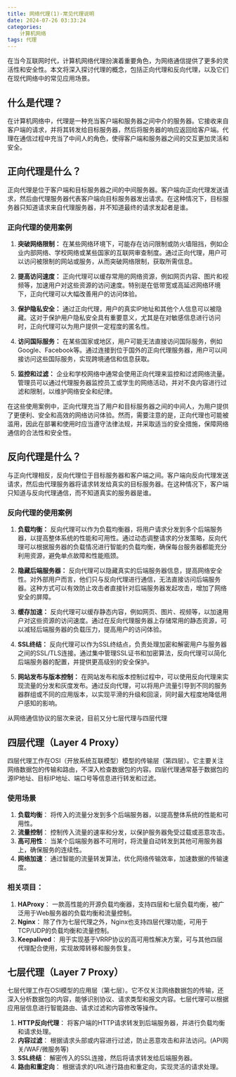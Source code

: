 ```yaml
---
title: 网络代理(1)-常见代理说明
date: 2024-07-26 03:33:24
categories: 
	计算机网络
tags: 代理
---
```


在当今互联网时代，计算机网络代理扮演着重要角色，为网络通信提供了更多的灵活性和安全性。本文将深入探讨代理的概念，包括正向代理和反向代理，以及它们在现代网络中的常见应用场景。

## 什么是代理？

在计算机网络中，代理是一种充当客户端和服务器之间中介的服务器。它接收来自客户端的请求，并将其转发给目标服务器，然后将服务器的响应返回给客户端。代理在通信过程中充当了中间人的角色，使得客户端和服务器之间的交互更加灵活和安全。

## 正向代理是什么？

正向代理是位于客户端和目标服务器之间的中间服务器。客户端向正向代理发送请求，然后由代理服务器代表客户端向目标服务器发出请求。在这种情况下，目标服务器只知道请求来自代理服务器，并不知道最终的请求发起者是谁。

### 正向代理的使用案例

1. **突破网络限制：**
   在某些网络环境下，可能存在访问限制或防火墙阻挡，例如企业内部网络、学校网络或某些国家的互联网审查制度。通过正向代理，用户可以访问被限制的网站或服务，从而突破网络限制，获取所需信息。

2. **提高访问速度：**
   正向代理可以缓存常用的网络资源，例如网页内容、图片和视频等，加速用户对这些资源的访问速度。特别是在低带宽或高延迟网络环境下，正向代理可以大幅改善用户的访问体验。

3. **保护隐私安全：**
   通过正向代理，用户的真实IP地址和其他个人信息可以被隐藏。这对于保护用户隐私安全具有重要意义，尤其是在对敏感信息进行访问时，正向代理可以为用户提供一定程度的匿名性。

4. **访问国际服务：**
   在某些国家或地区，用户可能无法直接访问国际服务，例如Google、Facebook等。通过连接到位于国外的正向代理服务器，用户可以间接访问这些国际服务，实现跨境通信和信息获取。

5. **监控和过滤：**
   企业和学校网络中通常会使用正向代理来监控和过滤网络流量。管理员可以通过代理服务器监控员工或学生的网络活动，并对不良内容进行过滤和限制，以维护网络安全和纪律。

在这些使用案例中，正向代理充当了用户和目标服务器之间的中间人，为用户提供了更便利、安全和高效的网络访问体验。然而，需要注意的是，正向代理也可能被滥用，因此在部署和使用时应当遵守法律法规，并采取适当的安全措施，保障网络通信的合法性和安全性。

## 反向代理是什么？

与正向代理相反，反向代理位于目标服务器和客户端之间。客户端向反向代理发送请求，然后由代理服务器将请求转发给真实的目标服务器。在这种情况下，客户端只知道与反向代理通信，而不知道真实的服务器是谁。

### 反向代理的使用案例

1. **负载均衡：**
   反向代理可以作为负载均衡器，将用户请求分发到多个后端服务器，以提高整体系统的性能和可用性。通过动态调整请求的分发策略，反向代理可以根据服务器的负载情况进行智能的负载均衡，确保每台服务器都能充分利用资源，避免单点故障和性能瓶颈。

2. **隐藏后端服务器：**
   反向代理可以隐藏真实的后端服务器信息，提高网络安全性。对外部用户而言，他们只与反向代理进行通信，无法直接访问后端服务器。这种方式可以有效防止攻击者直接针对后端服务器发起攻击，增加了网络安全的屏障。

3. **缓存加速：**
   反向代理可以缓存静态内容，例如网页、图片、视频等，以加速用户对这些资源的访问速度。通过在反向代理服务器上存储常用的静态资源，可以减轻后端服务器的负载压力，提高用户的访问体验。

4. **SSL终结：**
   反向代理可以作为SSL终结点，负责处理加密和解密用户与服务器之间的SSL/TLS连接。通过集中管理SSL证书和加密算法，反向代理可以简化后端服务器的配置，并提供更高级别的安全保护。

5. **网站发布与版本控制：**
   在网站发布和版本控制过程中，可以使用反向代理来实现流量的分发和灰度发布。通过反向代理，可以将用户流量引导到不同的服务器群组或不同的应用版本，以实现平滑的升级和回滚，同时最大程度地降低用户感知的影响。

从网络通信协议的层次来说，目前又分七层代理与四层代理

## 四层代理（Layer 4 Proxy）
四层代理工作在OSI（开放系统互联模型）模型的传输层（第四层）。它主要关注网络数据包的传输和路由，不深入检查数据包的内容。四层代理通常基于数据包的源IP地址、目标IP地址、端口号等信息进行转发和过滤。

### 使用场景
1. **负载均衡**： 将传入的流量分发到多个后端服务器，以提高整体系统的性能和可用性。
2. **流量控制**： 控制传入流量的速率和分发，以保护服务器免受过载或恶意攻击。
3. **高可用性**： 当某个后端服务器不可用时，将流量自动转发到其他可用服务器上，确保服务的连续性。
4. **网络加速**： 通过智能的流量转发算法，优化网络传输效率，加速数据的传输速度。

### 相关项目：
1. **HAProxy**： 一款高性能的开源负载均衡器，支持四层和七层负载均衡，被广泛用于Web服务器的负载均衡和流量控制。
2. **Nginx**： 除了作为七层代理之外，Nginx也支持四层代理功能，可用于TCP/UDP的负载均衡和流量控制。
3. **Keepalived**： 用于实现基于VRRP协议的高可用性解决方案，可与其他四层代理配合使用，实现故障转移和服务恢复。

## 七层代理（Layer 7 Proxy）

七层代理工作在OSI模型的应用层（第七层）。它不仅关注网络数据包的传输，还深入分析数据包的内容，能够识别协议、请求类型和报文内容。七层代理可以根据应用层信息进行智能路由、请求过滤和内容修改等操作。

1. **HTTP反向代理**： 将客户端的HTTP请求转发到后端服务器，并进行负载均衡和请求处理。
2. **内容过滤**： 根据请求头部或内容进行过滤，防止恶意攻击和非法访问。(API网关/WAF/微服务等)
3. **SSL终结**： 解密传入的SSL连接，然后将请求转发给后端服务器。
4. **路由和重定向**： 根据请求的URL进行路由和重定向，实现灵活的请求处理。